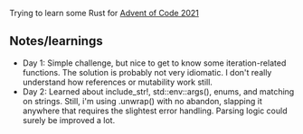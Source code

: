 Trying to learn some Rust for [Advent of Code 2021](https://adventofcode.com/2021/)

## Notes/learnings

- Day 1: Simple challenge, but nice to get to know some iteration-related functions. The solution is probably not very idiomatic. I don't really understand how references or mutability work still.
- Day 2: Learned about include_str!, std::env::args(), enums, and matching on strings. Still, i'm using .unwrap() with no abandon, slapping it anywhere that requires the slightest error handling. Parsing logic could surely be improved a lot.
